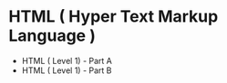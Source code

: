<h1>HTML ( Hyper Text Markup Language )</h1>
<ul>
  <li>HTML ( Level 1) - Part A</li>
  <li>HTML ( Level 1) - Part B</li>
</ul>
